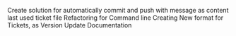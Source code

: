 Create solution for automatically commit and push with message as content last used ticket file
Refactoring for Command line
Creating New format for Tickets, as Version
Update Documentation
